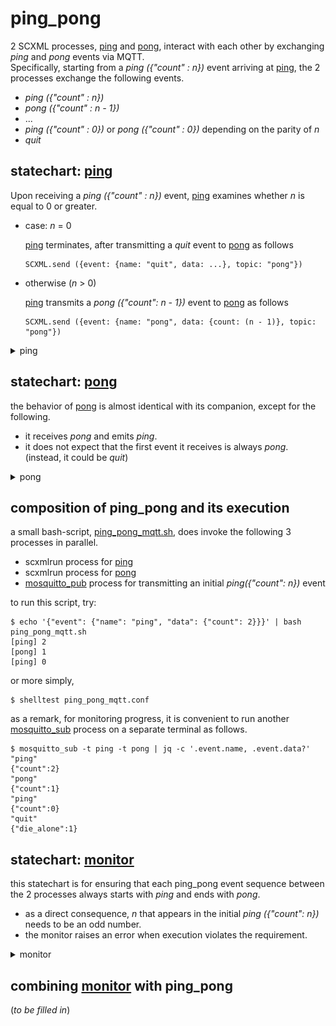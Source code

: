 # ping\_pong

2 SCXML processes, [ping](ping.scxml) and [pong](pong.scxml), 
interact with each other by exchanging _ping_ and _pong_ events via MQTT.  
Specifically,
starting from a _ping ({"count" : n})_ event arriving at [ping](ping.scxml),
the 2 processes exchange the following events.

- _ping ({"count" : n})_
- _pong ({"count" : n - 1})_
- ...
- _ping ({"count" : 0})_ or _pong ({"count" : 0})_ depending on the parity of _n_
- _quit_

## statechart: [ping](ping.scxml)

Upon receiving a _ping ({"count" : n})_ event,
[ping](ping.scxml) examines whether _n_ is equal to 0 or greater.

- case: _n_ = 0

  [ping](ping.scxml) terminates, after transmitting a _quit_ event to [pong](pong.scxml)
  as follows

  ```
  SCXML.send ({event: {name: "quit", data: ...}, topic: "pong"})
  ```

- otherwise (_n_ > 0)

  [ping](ping.scxml) transmits a _pong ({"count": n - 1})_ event to [pong](pong.scxml)
  as follows

  ```
  SCXML.send ({event: {name: "pong", data: {count: (n - 1)}, topic: "pong"})
  ```

<details>
  <summary>ping</summary>
  <div><img alt="statechart" src="ping.svg?sanitize=true"/></div>
</details>

## statechart: [pong](pong.scxml)

the behavior of [pong](pong.scxml) is almost identical with its companion,
except for the following.

- it receives _pong_ and emits _ping_.
- it does not expect that the first event it receives is always _pong_.
  (instead, it could be _quit_)


<details>
  <summary>pong</summary>
  <div><img alt="statechart" src="pong.svg?sanitize=true"/></div>
</details>


## composition of ping\_pong and its execution

a small bash-script, [ping\_pong\_mqtt.sh](ping_pong_mqtt.sh), does invoke the following 3 processes in parallel.

- scxmlrun process for [ping](ping.scxml)
- scxmlrun process for [pong](pong.scxml)
- [mosquitto\_pub](https://github.com/eclipse/mosquitto) process for transmitting an initial _ping({"count": n})_ event

to run this script, try:

```
$ echo '{"event": {"name": "ping", "data": {"count": 2}}}' | bash ping_pong_mqtt.sh  
[ping] 2  
[pong] 1  
[ping] 0  
```

or more simply, 

```
$ shelltest ping_pong_mqtt.conf
```

as a remark, for monitoring progress,
it is convenient to run another [mosquitto\_sub](https://github.com/eclipse/mosquitto) process on a separate terminal as follows.

```
$ mosquitto_sub -t ping -t pong | jq -c '.event.name, .event.data?'  
"ping"  
{"count":2}  
"pong"  
{"count":1}  
"ping"  
{"count":0}  
"quit"  
{"die_alone":1}
```


## statechart: [monitor](monitor.scxml)

this statechart is for ensuring that each ping\_pong event sequence between the 2 processes
always starts with _ping_ and ends with _pong_.

- as a direct consequence,
  _n_ that appears in the initial _ping ({"count": n})_ needs to be an odd number.
- the monitor raises an error when execution violates the requirement.

<details>
  <summary>monitor</summary>
  <div><img alt="statechart" src="monitor.svg?sanitize=true"/></div>
</details>

## combining [monitor](monitor.scxml) with ping\_pong

(_to be filled in_)
